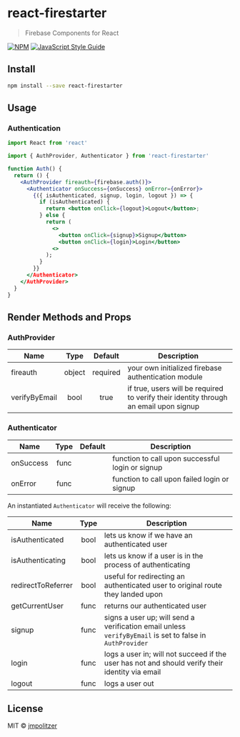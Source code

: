 # react-firestarter

> Firebase Components for React

[![NPM](https://img.shields.io/npm/v/react-firestarter.svg)](https://www.npmjs.com/package/react-firestarter) [![JavaScript Style Guide](https://img.shields.io/badge/code_style-standard-brightgreen.svg)](https://standardjs.com)

## Install

```bash
npm install --save react-firestarter
```

## Usage

### Authentication

```jsx
import React from 'react'

import { AuthProvider, Authenticator } from 'react-firestarter'

function Auth() {
  return () {
    <AuthProvider fireauth={firebase.auth()}>
      <Authenticator onSuccess={onSuccess} onError={onError}>
        {({ isAuthenticated, signup, login, logout }) => {
          if (isAuthenticated) {
            return <button onClick={logout}>Logout</button>;
          } else {
            return (
              <>
                <button onClick={signup}>Signup</button>
                <button onClick={login}>Login</button>
              <>
            );
          }
        }}
      </Authenticator>
    </AuthProvider>  
  }
}
```
## Render Methods and Props

### AuthProvider

| Name | Type | Default | Description |
| --- | :---: | :---: | --- |
| fireauth      | object | required | your own initialized firebase authentication module |
| verifyByEmail | bool | true | if true, users will be required to verify their identity through an email upon signup |

### Authenticator

| Name | Type | Default | Description |
| --- | :---: | :---: | --- |
| onSuccess | func |  | function to call upon successful login or signup |
| onError | func | | function to call upon failed login or signup |

An instantiated `Authenticator` will receive the following:

| Name | Type | Description |
| --- | :---: | --- |
| isAuthenticated | bool | lets us know if we have an authenticated user |
| isAuthenticating | bool | lets us know if a user is in the process of authenticating |
| redirectToReferrer | bool | useful for redirecting an authenticated user to original route they landed upon |
| getCurrentUser | func | returns our authenticated user |
| signup | func | signs a user up; will send a verification email unless `verifyByEmail` is set to false in `AuthProvider` |
| login | func | logs a user in; will not succeed if the user has not and should verify their identity via email |
| logout | func | logs a user out |

## License

MIT © [jmpolitzer](https://github.com/jmpolitzer)
